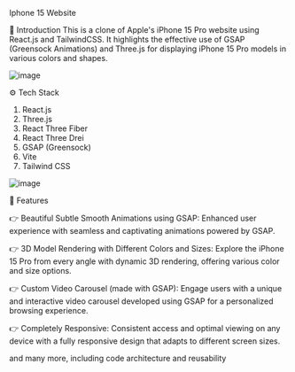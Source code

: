 Iphone 15 Website

🤖 Introduction
This is a clone of Apple's iPhone 15 Pro website using React.js and TailwindCSS. It highlights the effective use of GSAP (Greensock Animations) and Three.js for displaying iPhone 15 Pro models in various colors and shapes.

![image](https://github.com/user-attachments/assets/1f054566-7a64-4921-9eb4-d057a227621b)

⚙️ Tech Stack

1. React.js
2. Three.js
3. React Three Fiber
4. React Three Drei
5. GSAP (Greensock)
6. Vite
7. Tailwind CSS

![image](https://github.com/user-attachments/assets/d8817f01-6a9f-4c68-b3b0-978c3d694d31)

🔋 Features

👉 Beautiful Subtle Smooth Animations using GSAP: Enhanced user experience with seamless and captivating animations powered by GSAP.

👉 3D Model Rendering with Different Colors and Sizes: Explore the iPhone 15 Pro from every angle with dynamic 3D rendering, offering various color and size options.

👉 Custom Video Carousel (made with GSAP): Engage users with a unique and interactive video carousel developed using GSAP for a personalized browsing experience.

👉 Completely Responsive: Consistent access and optimal viewing on any device with a fully responsive design that adapts to different screen sizes.

and many more, including code architecture and reusability
